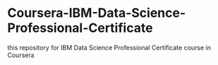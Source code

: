 # Coursera-IBM-Data-Science-Professional-Certificate
this repository for IBM Data Science Professional Certificate course in Coursera 
